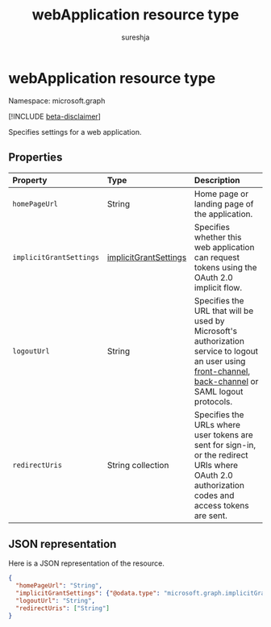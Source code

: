 ﻿---
title: "webApplication resource type"
description: "Specifies settings for a web application."
localization_priority: Normal
doc_type: resourcePageType
ms.prod: "microsoft-identity-platform"
author: "sureshja"
---

# webApplication resource type

Namespace: microsoft.graph

[!INCLUDE [beta-disclaimer](../../includes/beta-disclaimer.md)]

Specifies settings for a web application.

## Properties

| Property                | Type                                              | Description                                                                                                                                                                                                                                                                             |
| :---------------------- | :------------------------------------------------ | :-------------------------------------------------------------------------------------------------------------------------------------------------------------------------------------------------------------------------------------------------------------------------------------- |
| `homePageUrl`           | String                                            | Home page or landing page of the application.                                                                                                                                                                                                                                           |
| `implicitGrantSettings` | [implicitGrantSettings](implicitgrantsettings.md) | Specifies whether this web application can request tokens using the OAuth 2.0 implicit flow.                                                                                                                                                                                            |
| `logoutUrl`             | String                                            | Specifies the URL that will be used by Microsoft's authorization service to logout an user using [front-channel](https://openid.net/specs/openid-connect-frontchannel-1_0.html), [back-channel](https://openid.net/specs/openid-connect-backchannel-1_0.html) or SAML logout protocols. |
| `redirectUris`          | String collection                                 | Specifies the URLs where user tokens are sent for sign-in, or the redirect URIs where OAuth 2.0 authorization codes and access tokens are sent.                                                                                                                                         |

## JSON representation

Here is a JSON representation of the resource.

<!-- {
  "blockType": "resource",
  "optionalProperties": [

  ],
  "@odata.type": "microsoft.graph.webApplication"
}-->

```json
{
  "homePageUrl": "String",
  "implicitGrantSettings": {"@odata.type": "microsoft.graph.implicitGrantSettings"},
  "logoutUrl": "String",
  "redirectUris": ["String"]
}

```

<!-- uuid: 8fcb5dbc-d5aa-4681-8e31-b001d5168d79
2015-10-25 14:57:30 UTC -->

<!--
{
  "type": "#page.annotation",
  "description": "webApplication resource",
  "keywords": "",
  "section": "documentation",
  "tocPath": "",
  "suppressions": []
}
-->
